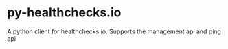 # py-healthchecks.io

A python client for healthchecks.io. Supports the management api and ping api
